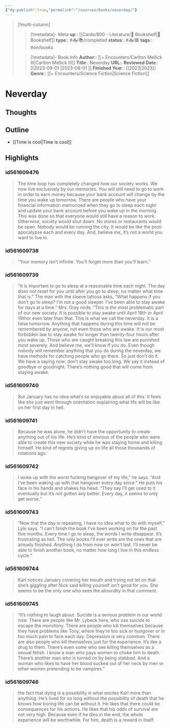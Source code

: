 ```yaml
---
{"dg-publish":true,"permalink":"/sources/books/neverday/"}
---
```


> [!multi-column]
>
>> [!metadata]- Meta
>> **up**:: [[Cards/800 - Literature/📗 Bookshelf\|📗 Bookshelf]]
>> **type**:: #📥/📚/completed
>> **status**:: #📥/🟥 
>> **tags**:: #on/books
>
>> [!metadata]- Book Info
>> **Author**:: [[+ Encounters/Carlton Mellick III\|Carlton Mellick III]]
>> **Title**:: Neverday
>> **URL**::
>> **Reviewed Date**:: [[2023-09-01 \|2023-09-01 ]]
>> **Finished Year**:: [[2023\|2023]]
>> **Genre**:: [[+ Encounters/Science Fiction\|Science Fiction]]

# Neverday

## Thoughts
## Outline 
- [[Time is cool\|Time is cool]]

## Highlights
### id561609476

> The time loop has completely changed how our society works. We now live exclusively by our memories. You will still need to go to work in order to earn money because your bank account will change by the time you wake up tomorrow. There are people who have your financial information memorized when they go to sleep each night and update your bank account before you wake up in the morning. This was done so that everyone would still have a reason to work. Otherwise, society would shut down. No stores or restaurants would be open. Nobody would be running the city. It would be like the post-apocalypse each and every day. And, believe me, it’s not a world you want to live in.


### id561609738

> “Your memory isn’t infinite. You’ll forget more than you’ll learn.”

### id561609739

> “It is important to go to sleep at a reasonable time each night. The day does not reset for you until after you go to sleep, no matter what time that is.” The man with the sleeve tattoos asks, “What happens if you don’t go to sleep? I’m not a good sleeper. I’ve been able to stay awake for days at a time.” Mrs. Gray nods. “This is the most problematic part of our new society. It is possible to stay awake until April 18th or April 19thor even later than that. This is what we call the neverday. It is a false tomorrow. Anything that happens during this time will not be remembered by anyone, not even those who are awake. It is our most forbidden law to stay awake for longer than twenty-four hours after you wake up. Those who are caught breaking this law are punished most severely. And believe me, we’ll know if you do. Even though nobody will remember anything that you do during the neverday, we have methods for catching people who go there. So just don’t do it. We have a saying now: don’t stay awake too long. We say it instead of goodbye or goodnight. There’s nothing good that will come from staying awake.


### id561609740

> But January has no idea what’s so enjoyable about all of this. It feels like she just went through orientation explaining what life will be like on her first day in hell.

### id561609741

> Because he was alone, he didn’t have the opportunity to create anything out of his life. He’s kind of envious of the people who were able to create this new society while he was staying home and killing himself. He kind of regrets giving up on life all those thousands of rotations ago.

### id561609742

> I woke up with the worst fucking hangover of my life,” he says. “And I’ve been waking up with that hangover every day since.” He puts his face in his hands and shakes his head. “They say I’ll get used to it eventually but it’s not gotten any better. Every day, it seems to only get worse.”

### id561609743

> “Now that the day is repeating, I have no idea what to do with myself,” Lyle says. “I can’t finish the book I’ve been working on for the past five months. Every time I go to sleep, the words I write disappear. It’s frustrating as hell. The only books I’ll ever write are the ones that are already finished. Anything I do from now on won’t last. I’ll never be able to finish another book, no matter how long I live in this endless cycle.”

### id561609744

> Karl notices January covering her mouth and trying not let on that she’s giggling after Nick said killing yourself isn’t good for you. She seems to be the only one who sees the absurdity in that comment.

### id561609745

> “It’s nothing to laugh about. Suicide is a serious problem in our world now. There are people like Mr. Lybeck here, who use suicide to escape the monotony. There are people who kill themselves because they have problems like Tony, where they’re too sick or hungover or in too much pain to face each day. Depression is very common. There are also people who kill themselves just for the experience. It’s like a drug to them. There’s even some who see killing themselves as a sexual fetish. I know a man who pays women to choke him to death. There’s another man who is turned on by being stabbed. And a woman who likes to have her blood sucked out of her neck by men or other women pretending to be vampires.”

### id561609746

> the fact that dying is a possibility is what excites Karl more than anything. He’s lived for so long without the possibility of death that he knows how boring life can be without it. He likes that there could be consequences for his actions. He likes that his odds of survival are not very high. Because even if he dies in the end, the whole experience will be worthwhile. For him, death is a reward in itself.

